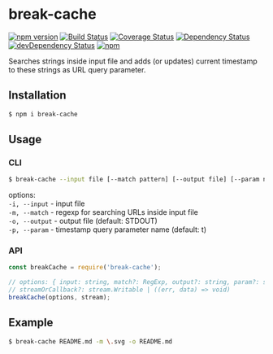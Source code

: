 break-cache
=========
[![npm version](https://badge.fury.io/js/break-cache.svg)](https://badge.fury.io/js/break-cache)
[![Build Status](https://travis-ci.org/iyegoroff/break-cache.svg?branch=master)](https://travis-ci.org/iyegoroff/break-cache)
[![Coverage Status](https://coveralls.io/repos/github/iyegoroff/break-cache/badge.svg?branch=master)](https://coveralls.io/github/iyegoroff/break-cache?branch=master)
[![Dependency Status](https://david-dm.org/iyegoroff/break-cache/status.svg)](https://david-dm.org/iyegoroff/break-cache)
[![devDependency Status](https://david-dm.org/iyegoroff/break-cache/dev-status.svg)](https://david-dm.org/iyegoroff/break-cache#info=devDependencies)
[![npm](https://img.shields.io/npm/l/express.svg)](https://www.npmjs.com/package/break-cache)

Searches strings inside input file and adds (or updates) current timestamp to these strings as URL query parameter.

## Installation

```bash
$ npm i break-cache
```

## Usage

### CLI

```bash
$ break-cache --input file [--match pattern] [--output file] [--param name]
```

options:<br/>
`-i, --input` - input file<br/> 
`-m, --match` - regexp for searching URLs inside input file<br/>
`-o, --output` - output file (default: STDOUT)<br/>
`-p, --param` - timestamp query parameter name (default: t)<br/>

### API

```javascript
const breakCache = require('break-cache');

// options: { input: string, match?: RegExp, output?: string, param?: string }
// streamOrCallback?: stream.Writable | ((err, data) => void)
breakCache(options, stream);
```

## Example

```bash
$ break-cache README.md -m \.svg -o README.md
```